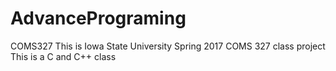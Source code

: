 # AdvancePrograming
COMS327
This is Iowa State University Spring 2017 COMS 327 class project
This is a C and C++ class

